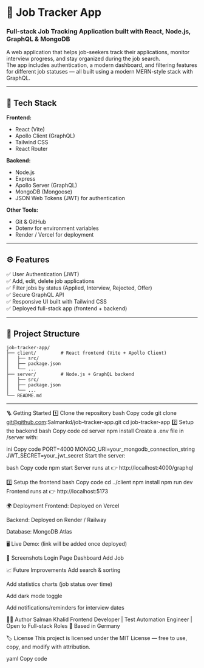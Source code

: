 # 🧭 Job Tracker App  

### Full-stack Job Tracking Application built with React, Node.js, GraphQL & MongoDB  

A web application that helps job-seekers track their applications, monitor interview progress, and stay organized during the job search.  
The app includes authentication, a modern dashboard, and filtering features for different job statuses — all built using a modern MERN-style stack with GraphQL.  

---

## 🚀 Tech Stack

**Frontend:**
- React (Vite)
- Apollo Client (GraphQL)
- Tailwind CSS  
- React Router  

**Backend:**
- Node.js  
- Express  
- Apollo Server (GraphQL)  
- MongoDB (Mongoose)  
- JSON Web Tokens (JWT) for authentication  

**Other Tools:**
- Git & GitHub  
- Dotenv for environment variables  
- Render / Vercel for deployment  

---

## ⚙️ Features

✅ User Authentication (JWT)  
✅ Add, edit, delete job applications  
✅ Filter jobs by status (Applied, Interview, Rejected, Offer)  
✅ Secure GraphQL API  
✅ Responsive UI built with Tailwind CSS  
✅ Deployed full-stack app (frontend + backend)  

---

## 🧱 Project Structure

```plaintext
job-tracker-app/
├── client/         # React frontend (Vite + Apollo Client)
│   ├── src/
│   ├── package.json
│   └── ...
├── server/         # Node.js + GraphQL backend
│   ├── src/
│   ├── package.json
│   └── ...
└── README.md
```

---

🪜 Getting Started
1️⃣ Clone the repository
bash
Copy code
git clone git@github.com:Salmankd/job-tracker-app.git
cd job-tracker-app
2️⃣ Setup the backend
bash
Copy code
cd server
npm install
Create a .env file in /server with:

ini
Copy code
PORT=4000
MONGO_URI=your_mongodb_connection_string
JWT_SECRET=your_jwt_secret
Start the server:

bash
Copy code
npm start
Server runs at 👉 http://localhost:4000/graphql

3️⃣ Setup the frontend
bash
Copy code
cd ../client
npm install
npm run dev
Frontend runs at 👉 http://localhost:5173

🌍 Deployment
Frontend: Deployed on Vercel

Backend: Deployed on Render / Railway

Database: MongoDB Atlas

🖥️ Live Demo: (link will be added once deployed)

📸 Screenshots
Login Page	Dashboard	Add Job

📈 Future Improvements
Add search & sorting

Add statistics charts (job status over time)

Add dark mode toggle

Add notifications/reminders for interview dates

👨‍💻 Author
Salman Khalid
Frontend Developer | Test Automation Engineer | Open to Full-stack Roles
📍 Based in Germany

🏷️ License
This project is licensed under the MIT License — free to use, copy, and modify with attribution.

yaml
Copy code
